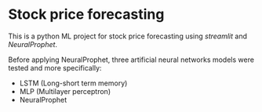 # Stock price forecasting 

This is a python ML project for stock price forecasting using *streamlit* and *NeuralProphet*. 

Before applying NeuralProphet, three artificial neural networks models were tested and more specifically:

* LSTM (Long-short term memory)
* MLP (Multilayer perceptron)
* NeuralProphet
